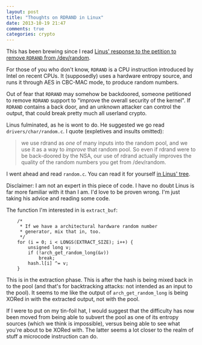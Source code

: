 ```yaml
---
layout: post
title: "Thoughts on RDRAND in Linux"
date: 2013-10-19 21:47
comments: true
categories: crypto
---
```


This has been brewing since I read [Linus' response to the petition to
remove `RDRAND` from /dev/random][linus].

For those of you who don't know, `RDRAND` is a CPU instruction
introduced by Intel on recent CPUs. It (supposedly) uses a hardware
entropy source, and runs it through AES in CBC-MAC mode, to produce
random numbers.

Out of fear that `RDRAND` may somehow be backdoored, someone
petitioned to remove `RDRAND` support to "improve the overall security
of the kernel". If `RDRAND` contains a back door, and an unknown
attacker can control the output, that could break pretty much all
userland crypto.

Linus fulminated, as he is wont to do. He suggested we go read
`drivers/char/random.c`. I quote (expletives and insults omitted):

 > we use rdrand as _one_ of many inputs into the random pool, and we
 > use it as a way to _improve_ that random pool. So even if rdrand
 > were to be back-doored by the NSA, our use of rdrand actually
 > improves the quality of the random numbers you get from
 > /dev/random.

I went ahead and read `random.c`. You can read it for yourself [in
Linus' tree][randomc].

Disclaimer: I am not an expert in this piece of code. I have no doubt
Linus is far more familiar with it than I am. I'd love to be proven
wrong. I'm just taking his advice and reading some code.

The function I'm interested in is `extract_buf`:

```
	/*
	 * If we have a architectural hardware random number
	 * generator, mix that in, too.
	 */
	for (i = 0; i < LONGS(EXTRACT_SIZE); i++) {
		unsigned long v;
		if (!arch_get_random_long(&v))
			break;
		hash.l[i] ^= v;
	}
```

This is in the extraction phase. This is after the hash is being mixed
back in to the pool (and that's for backtracking attacks: not intended
as an input to the pool). It seems to me like the output of
`arch_get_random_long` is being XORed in with the extracted output,
not with the pool.

If I were to put on my tin-foil hat, I would suggest that the
difficulty has now been moved from being able to subvert the pool as
one of its entropy sources (which we think is impossible), versus
being able to see what you're about to be XORed with. The latter seems
a lot closer to the realm of stuff a microcode instruction can do.

[linus]: https://www.change.org/en-GB/petitions/linus-torvalds-remove-rdrand-from-dev-random-4/responses/9066
[randomc]: https://git.kernel.org/cgit/linux/kernel/git/torvalds/linux.git/tree/drivers/char/random.c
